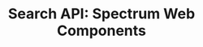 ---
layout: api.njk
title: 'Search API: Spectrum Web Components'
displayName: Search
componentName: search
componentHeading: sp-search
tags:
  - component-api
---